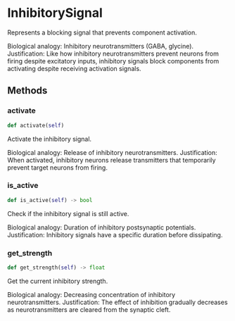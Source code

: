 # InhibitorySignal

Represents a blocking signal that prevents component activation.

Biological analogy: Inhibitory neurotransmitters (GABA, glycine).
Justification: Like how inhibitory neurotransmitters prevent neurons from
firing despite excitatory inputs, inhibitory signals block components
from activating despite receiving activation signals.

## Methods

### activate

```python
def activate(self)
```

Activate the inhibitory signal.

Biological analogy: Release of inhibitory neurotransmitters.
Justification: When activated, inhibitory neurons release transmitters
that temporarily prevent target neurons from firing.

### is_active

```python
def is_active(self) -> bool
```

Check if the inhibitory signal is still active.

Biological analogy: Duration of inhibitory postsynaptic potentials.
Justification: Inhibitory signals have a specific duration before dissipating.

### get_strength

```python
def get_strength(self) -> float
```

Get the current inhibitory strength.

Biological analogy: Decreasing concentration of inhibitory neurotransmitters.
Justification: The effect of inhibition gradually decreases as neurotransmitters
are cleared from the synaptic cleft.

